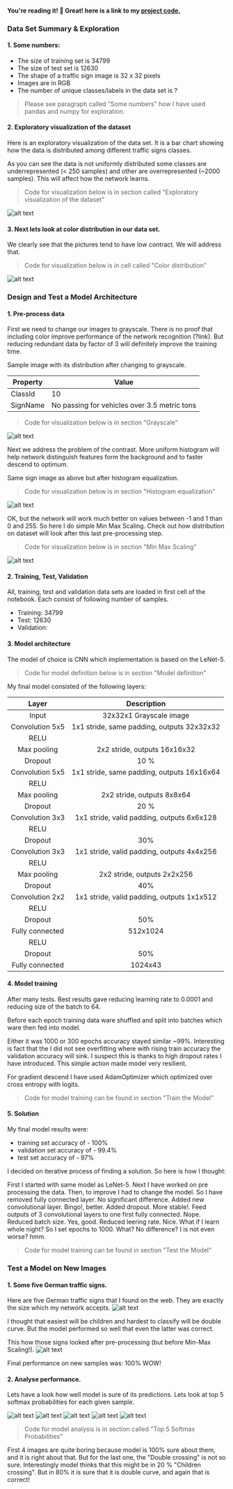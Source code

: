 [//]: # (Image References)

[image1]: ./images/visualization.png "Visualization"
[image2]: ./images/color_distribution.png "Color Distribution"
[image3]: ./images/grayscale.png "Grayscale"
[image4]: ./images/histogram_equalization.png "Histogram equalization"
[image5]: ./images/input_images.png "Sample images"
[image6]: ./images/input_processed.png "Sample images pre-processed"

[image7]: ./images/top_5_softmax_1.png "Top 5 softmax probabilities"
[image8]: ./images/top_5_softmax_2.png "Top 5 softmax probabilities"
[image9]: ./images/top_5_softmax_3.png "Top 5 softmax probabilities"
[image10]: ./images/top_5_softmax_4.png "Top 5 softmax probabilities"
[image11]: ./images/top_5_softmax_5.png "Top 5 softmax probabilities"

[image12]: ./images/min_max.png "Min Max Scaling"

#### You're reading it! :rocket: Great! here is a link to my [project code.](https://github.com/d3r0n/sdcen-road-signs/blob/master/Road-Sign-Classifier.ipynb)

### Data Set Summary & Exploration

#### 1. Some numbers:
* The size of training set is 34799
* The size of test set is 12630
* The shape of a traffic sign image is 32 x 32 pixels
* Images are in RGB
* The number of unique classes/labels in the data set is ?

> Please see paragraph called "Some numbers" how I have used pandas and numpy for exploration.

#### 2. Exploratory visualization of the dataset
Here is an exploratory visualization of the data set. It is a bar chart showing how the data is distributed among different traffic signs classes.

As you can see the data is not uniformly distributed some classes are underrepresented (< 250 samples) and other are overrepresented (~2000 samples). This will affect how the network learns.

>Code for visualization below is in section called "Exploratory visualization of the dataset"

![alt text][image1]

#### 3. Next lets look at color distribution in our data set.

We clearly see that the pictures tend to have low contract. We will address that.

>Code for visualization below is in cell called "Color distribution"

![alt text][image2]

### Design and Test a Model Architecture

#### 1. Pre-process data

First we need to change our images to grayscale. There is no proof that including color improve performance of the network recognition (?link). But reducing redundant data by factor of 3 will definitely improve the training time.

Sample image with its distribution after changing to grayscale.

Property| Value
--------|------------------------
ClassId |                                            10
SignName|  No passing for vehicles over 3.5 metric tons

>Code for visualization below is in section "Grayscale"

![alt text][image3]

Next we address the problem of the contrast. More uniform histogram will help network distinguish features form the background and to faster descend to optimum.

Same sign image as above but after histogram equalization.

>Code for visualization below is in section "Histogram equalization"

![alt text][image4]

OK, but the network will work much better on values between -1 and 1 than 0 and 255. So here I do simple Min Max Scaling. Check out how distribution on dataset will look after this last pre-processing step.

>Code for visualization below is in section "Min Max Scaling"

![alt text][image12]

#### 2. Training, Test, Validation

All, training, test and validation data sets are loaded in first cell of the notebook.
Each consist of following number of samples.
* Training: 34799
* Test: 12630
* Validation:

#### 3. Model architecture
The model of choice is CNN which implementation is based on the LeNet-5.

>Code for model definition below is in section "Model definition"

My final model consisted of the following layers:

| Layer         		|     Description	        					|
|:---------------------:|:---------------------------------------------:|
| Input         		| 32x32x1 Grayscale image   							|
| Convolution 5x5     	| 1x1 stride, same padding, outputs 32x32x32 	|
| RELU | |
| Max pooling	      	| 2x2 stride,  outputs 16x16x32 				|
| Dropout | 10 % |
| Convolution 5x5	    | 1x1 stride, same padding, outputs 16x16x64 |
| RELU | |
| Max pooling | 2x2 stride, outputs 8x8x64     	|
| Dropout | 20 % |
| Convolution 3x3 | 1x1 stride, valid padding, outputs 6x6x128 |
| RELU | |
| Dropout | 30% |
| Convolution 3x3 | 1x1 stride, valid padding, outputs 4x4x256 |
| RELU | |
| Max pooling | 2x2 stride, outputs 2x2x256 |
| Dropout | 40% |
| Convolution 2x2 | 1x1 stride, valid padding, outputs 1x1x512 |
| RELU | |
| Dropout | 50% |
| Fully connected		| 512x1024 |
| RELU | |
|	Dropout | 50% |
| Fully connected | 1024x43 |

#### 4. Model training
After many tests. Best results gave reducing learning rate to 0.0001 and reducing size of the batch to 64.

Before each epoch training data ware shuffled and split into batches which ware then fed into model.

Either it was 1000 or 300 epochs accuracy stayed similar ~99%. Interesting is fact that the I did not see overfitting where with rising train accuracy the validation accuracy will sink. I suspect this is thanks to high dropout rates I have introduced. This simple action made model very resilient.

For gradient descend I have used AdamOptimizer which optimized over cross entropy with logits.

>Code for model training can be found in section "Train the Model"

#### 5. Solution

My final model results were:
* training set accuracy of - 100%
* validation set accuracy of - 99.4%
* test set accuracy of - 97%

I decided on iterative process of finding a solution. So here is how I thought:

First I started with same model as LeNet-5. Next I have worked on pre processing the data. Then, to improve I had to change the model. So I have removed fully connected layer. No significant difference. Added new convolutional layer. Bingo!, better. Added dropout. More stable!. Feed outputs of 3 convolutional layers to one first fully connected. Nope. Reduced batch size. Yes, good. Reduced leering rate. Nice. What if I learn whole night? So I set epochs to 1000. What? No difference? I is not even worse? hmm.

>Code for model training can be found in section "Test the Model"

### Test a Model on New Images

#### 1. Some five German traffic signs.

Here are five German traffic signs that I found on the web. They are exactly the size which my network accepts.
![alt text][image5]

I thought that easiest will be children and hardest to classify will be double curve.
But the model performed so well that even the latter was correct.

This how those signs looked after pre-processing (but before Min-Max Scaling!).
![alt text][image6]

Final performance on new samples was: 100% WOW!

#### 2. Analyse performance.

Lets have a look how well model is sure of its predictions. Lets look at top 5 softmax probabilities for each given sample.

![alt text][image7]
![alt text][image8]
![alt text][image9]
![alt text][image10]
![alt text][image11]

>Code for model analysis is in section called "Top 5 Softmax Probabilities"

First 4 images are quite boring because model is 100% sure about them, and it is right about that. But for the last one, the "Double crossing" is not so sure. Interestingly model thinks that this might be in 20 % "Children crossing". But in 80% it is sure that it is double curve, and again that is correct!
